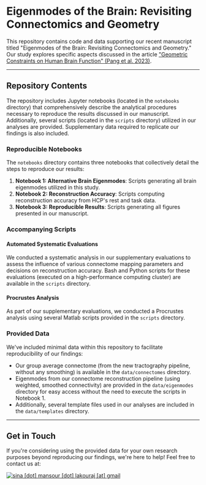 # Eigenmodes of the Brain: Revisiting Connectomics and Geometry

This repository contains code and data supporting our recent manuscript titled "Eigenmodes of the Brain: Revisiting Connectomics and Geometry." Our study explores specific aspects discussed in the article ["Geometric Constraints on Human Brain Function" (Pang et al. 2023)](https://doi.org/10.1038/s41586-023-06098-1).

---

## Repository Contents

The repository includes Jupyter notebooks (located in the `notebooks` directory) that comprehensively describe the analytical procedures necessary to reproduce the results discussed in our manuscript. Additionally, several scripts (located in the `scripts` directory) utilized in our analyses are provided. Supplementary data required to replicate our findings is also included.

### Reproducible Notebooks

The `notebooks` directory contains three notebooks that collectively detail the steps to reproduce our results:

1. **Notebook 1: Alternative Brain Eigenmodes**: Scripts generating all brain eigenmodes utilized in this study.
2. **Notebook 2: Reconstruction Accuracy**: Scripts computing reconstruction accuracy from HCP's rest and task data.
3. **Notebook 3: Reproducible Results**: Scripts generating all figures presented in our manuscript.

### Accompanying Scripts

#### Automated Systematic Evaluations

We conducted a systematic analysis in our supplementary evaluations to assess the influence of various connectome mapping parameters and decisions on reconstruction accuracy. Bash and Python scripts for these evaluations (executed on a high-performance computing cluster) are available in the `scripts` directory.

#### Procrustes Analysis

As part of our supplementary evaluations, we conducted a Procrustes analysis using several Matlab scripts provided in the `scripts` directory.

### Provided Data

We've included minimal data within this repository to facilitate reproducibility of our findings:

- Our group average connectome (from the new tractography pipeline, without any smoothing) is available in the `data/connectomes` directory.
- Eigenmodes from our connectome reconstruction pipeline (using weighted, smoothed connectivity) are provided in the `data/eigenmodes` directory for easy access without the need to execute the scripts in Notebook 1.
- Additionally, several template files used in our analyses are included in the `data/templates` directory.

---

## Get in Touch

If you're considering using the provided data for your own research purposes beyond reproducing our findings, we're here to help! Feel free to contact us at:

[![sina \[dot\] mansour \[dot\] lakouraj \[at\] gmail](https://img.shields.io/badge/Contact-sina%20[dot]%20mansour%20[dot]%20lakouraj%20[at]%20gmail-blue)](https://sina-mansour.github.io/)

